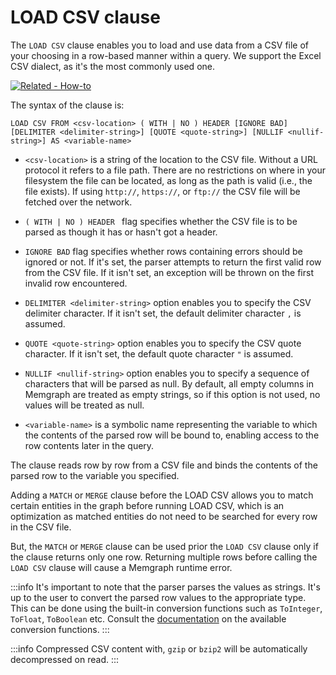 # LOAD CSV clause

The `LOAD CSV` clause enables you to load and use data from a CSV file of your
choosing in a row-based manner within a query. We support the Excel CSV dialect,
as it's the most commonly used one.

[![Related - How-to](https://img.shields.io/static/v1?label=Related&message=How-to&color=blue&style=for-the-badge)](/docs/memgraph/import-data/load-csv-clause)

The syntax of the clause is:

```cypher
LOAD CSV FROM <csv-location> ( WITH | NO ) HEADER [IGNORE BAD] [DELIMITER <delimiter-string>] [QUOTE <quote-string>] [NULLIF <nullif-string>] AS <variable-name>
```

* `<csv-location>` is a string of the location to the CSV file. Without a URL 
  protocol it refers to a file path. There are no restrictions on where in your
  filesystem the file can be located, as long as the path is valid (i.e., the 
  file exists). If using `http://`, `https://`, or `ftp://` the CSV file will 
  be fetched over the network.

* `( WITH | NO ) HEADER ` flag specifies whether the CSV file is to be parsed as
  though it has or hasn't got a header.

* `IGNORE BAD` flag specifies whether rows containing errors should be ignored
  or not. If it's set, the parser attempts to return the first valid row from
  the CSV file. If it isn't set, an exception will be thrown on the first
  invalid row encountered.

* `DELIMITER <delimiter-string>` option enables you to specify the CSV delimiter
  character. If it isn't set, the default delimiter character `,` is assumed.

* `QUOTE <quote-string>` option enables you to specify the CSV quote character.
  If it isn't set, the default quote character `"` is assumed.

* `NULLIF <nullif-string>` option enables you to specify a sequence of characters that will be parsed as null.
  By default, all empty columns in Memgraph are treated as empty strings, so if this option is not used, no values will be treated as null. 

* `<variable-name>` is a symbolic name representing the variable to which the
  contents of the parsed row will be bound to, enabling access to the row
  contents later in the query.

The clause reads row by row from a CSV file and binds the contents of the parsed
row to the variable you specified.

Adding a `MATCH` or `MERGE` clause before the LOAD CSV allows you to match
certain entities in the graph before running LOAD CSV, which is an optimization
as matched entities do not need to be searched for every row in the CSV file.

But, the `MATCH` or `MERGE` clause can be used prior the `LOAD CSV` clause only
if the clause returns only one row. Returning multiple rows before calling the
`LOAD CSV` clause will cause a Memgraph runtime error.

:::info
It's important to note that the parser parses the values as strings.
It's up to the user to convert the parsed row values to the appropriate type.
This can be done using the built-in conversion functions such as `ToInteger`,
`ToFloat`, `ToBoolean` etc. Consult the [documentation](/functions.md) on the
available conversion functions.
:::

:::info
Compressed CSV content with, `gzip` or `bzip2` will be automatically 
decompressed on read.
:::
